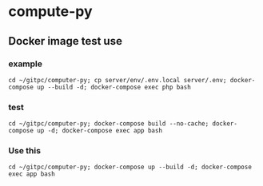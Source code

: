 # compute-py
## Docker image test use

### example
```
cd ~/gitpc/computer-py; cp server/env/.env.local server/.env; docker-compose up --build -d; docker-compose exec php bash
```

### test
```
cd ~/gitpc/computer-py; docker-compose build --no-cache; docker-compose up -d; docker-compose exec app bash
```

### Use this
```
cd ~/gitpc/computer-py; docker-compose up --build -d; docker-compose exec app bash
```
